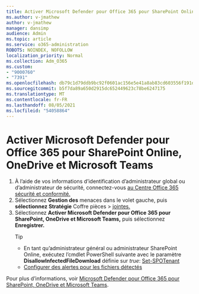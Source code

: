 ```yaml
---
title: Activer Microsoft Defender pour Office 365 pour SharePoint Online, OneDrive et Microsoft Teams
ms.author: v-jmathew
author: v-jmathew
manager: dansimp
audience: Admin
ms.topic: article
ms.service: o365-administration
ROBOTS: NOINDEX, NOFOLLOW
localization_priority: Normal
ms.collection: Adm_O365
ms.custom:
- "9000760"
- "7391"
ms.openlocfilehash: db79c1d79ddb9bc92f0601ac156e5e41a8ab83cd603556f191d5491cdd5ae2a3
ms.sourcegitcommit: b5f7da89a650d2915dc652449623c78be6247175
ms.translationtype: MT
ms.contentlocale: fr-FR
ms.lasthandoff: 08/05/2021
ms.locfileid: "54058864"
---
```

# <a name="enable-microsoft-defender-for-office-365-for-sharepoint-online-onedrive-and-microsoft-teams"></a>Activer Microsoft Defender pour Office 365 pour SharePoint Online, OneDrive et Microsoft Teams

1. À l’aide de vos informations d’identification d’administrateur global ou d’administrateur de sécurité, connectez-vous [au Centre Office 365 sécurité et conformité.](https://protection.office.com/)
2. Sélectionnez **Gestion des** menaces dans le volet gauche, puis **sélectionnez Stratégie** Coffre pièces  >  [jointes.](https://protection.office.com/safeattachment)
3. Sélectionnez **Activer Microsoft Defender pour Office 365 pour SharePoint, OneDrive et Microsoft Teams,** puis sélectionnez **Enregistrer.**
    > [!TIP]
    >
    > - En tant qu’administrateur général ou administrateur SharePoint Online, exécutez l’cmdlet PowerShell suivante avec le paramètre **DisallowInfectedFileDownload** définie sur *true*: [Set-SPOTenant](https://go.microsoft.com/fwlink/?linkid=2092301)
    > - [Configurer des alertes pour les fichiers détectés](https://go.microsoft.com/fwlink/?linkid=2092110)

Pour plus d’informations, voir [Microsoft Defender pour Office 365 pour SharePoint, OneDrive et Microsoft Teams](https://go.microsoft.com/fwlink/?linkid=2092041).
